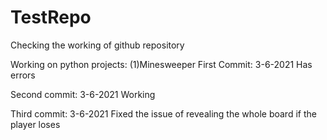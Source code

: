 # TestRepo
Checking the working of github repository

Working on python projects:
(1)Minesweeper 
  First Commit: 3-6-2021 
  Has errors

  Second commit: 3-6-2021
  Working 

  Third commit: 3-6-2021
  Fixed the issue of revealing the whole board if the player loses